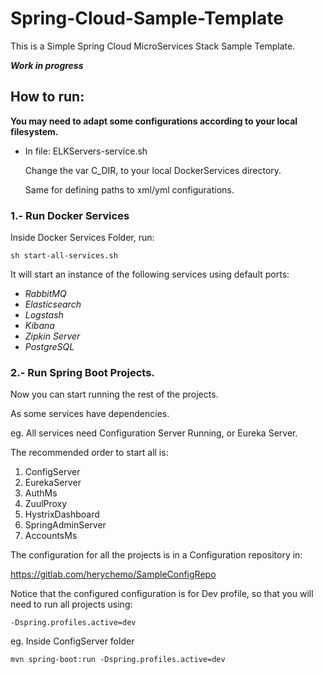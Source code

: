 # Spring-Cloud-Sample-Template
This is a Simple Spring Cloud MicroServices Stack Sample Template.

**_Work in progress_**


## How to run:

__You may need to adapt some configurations according to your local filesystem.__

* In file: ELKServers-service.sh

    Change the var C_DIR, to your local DockerServices directory.
    
    Same for defining paths to xml/yml configurations.


### 1.- Run Docker Services 

Inside Docker Services Folder, run:

`sh start-all-services.sh`

It will start an instance of the following services using default ports:

* _RabbitMQ_
* _Elasticsearch_
* _Logstash_
* _Kibana_
* _Zipkin Server_
* _PostgreSQL_ 



### 2.- Run Spring Boot Projects.

Now you can start running the rest of the projects.

As some services have dependencies.

eg. All services need Configuration Server Running, or Eureka Server.

The recommended order to start all is:


1. ConfigServer
1. EurekaServer
1. AuthMs
1. ZuulProxy 
1. HystrixDashboard 
1. SpringAdminServer
1. AccountsMs


The configuration for all the projects is in a Configuration repository in:

https://gitlab.com/herychemo/SampleConfigRepo

Notice that the configured configuration is for Dev profile, so that you will need to run all projects using:

`-Dspring.profiles.active=dev`

eg. 
Inside ConfigServer folder

`mvn spring-boot:run -Dspring.profiles.active=dev`

